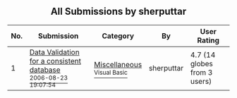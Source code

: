 ﻿<div align="center">

## All Submissions by sherputtar

</div>

No.  | Submission | Category | By   | User Rating
---- | ---------- | -------- | ---- | -----------
1 | [Data Validation for a consistent database<br /><sup>2006-08-23 19:07:54</sup>](https://github.com/Planet-Source-Code/sherputtar-data-validation-for-a-consistent-database__1-66995) | [Miscellaneous<br /><sup>Visual Basic</sup>](../ByCategory/miscellaneous__1-1.md) | sherputtar | 4.7 (14 globes from 3 users)
